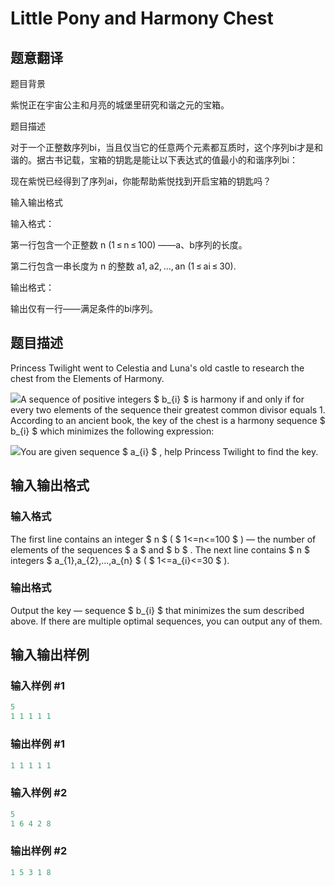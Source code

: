 # Little Pony and Harmony Chest

## 题意翻译

题目背景

紫悦正在宇宙公主和月亮的城堡里研究和谐之元的宝箱。

题目描述

对于一个正整数序列bi，当且仅当它的任意两个元素都互质时，这个序列bi才是和谐的。据古书记载，宝箱的钥匙是能让以下表达式的值最小的和谐序列bi：

现在紫悦已经得到了序列ai，你能帮助紫悦找到开启宝箱的钥匙吗？

输入输出格式

输入格式：

第一行包含一个正整数 n (1 ≤ n ≤ 100) ——a、b序列的长度。

第二行包含一串长度为 n 的整数 a1, a2, ..., an (1 ≤ ai ≤ 30).

输出格式：

输出仅有一行——满足条件的bi序列。

## 题目描述

Princess Twilight went to Celestia and Luna's old castle to research the chest from the Elements of Harmony.

![](https://cdn.luogu.com.cn/upload/vjudge_pic/CF453B/8ef25b8d7e467d01f853452542bae72c04218a5c.png)A sequence of positive integers $ b_{i} $ is harmony if and only if for every two elements of the sequence their greatest common divisor equals 1. According to an ancient book, the key of the chest is a harmony sequence $ b_{i} $ which minimizes the following expression:

![](https://cdn.luogu.com.cn/upload/vjudge_pic/CF453B/97bad96a3a07ca00d2975bfabd2fb8b2f2ff6370.png)You are given sequence $ a_{i} $ , help Princess Twilight to find the key.

## 输入输出格式

### 输入格式

The first line contains an integer $ n $ ( $ 1<=n<=100 $ ) — the number of elements of the sequences $ a $ and $ b $ . The next line contains $ n $ integers $ a_{1},a_{2},...,a_{n} $ ( $ 1<=a_{i}<=30 $ ).

### 输出格式

Output the key — sequence $ b_{i} $ that minimizes the sum described above. If there are multiple optimal sequences, you can output any of them.

## 输入输出样例

### 输入样例 #1

```cpp
5
1 1 1 1 1

```
### 输出样例 #1

```cpp
1 1 1 1 1 
```


### 输入样例 #2

```cpp
5
1 6 4 2 8

```
### 输出样例 #2

```cpp
1 5 3 1 8 
```


